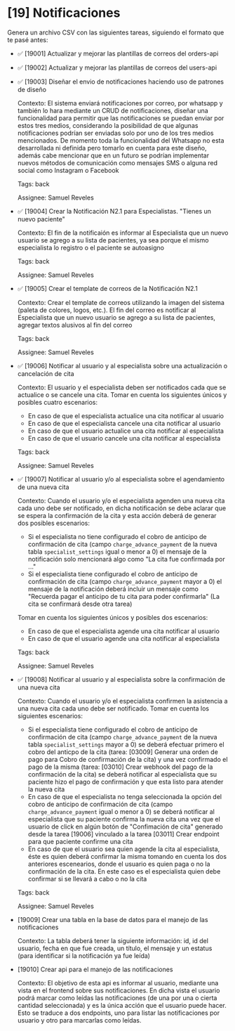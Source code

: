 # [19] Notificaciones

Genera un archivo CSV con las siguientes tareas, siguiendo el formato que te pasé antes:

- ✅ [19001] Actualizar y mejorar las plantillas de correos del orders-api

- ✅ [19002] Actualizar y mejorar las plantillas de correos del users-api

- ✅ [19003] Diseñar el envio de notificaciones haciendo uso de patrones de diseño

  Contexto: El sistema enviará notificaciones por correo, por whatsapp y también lo hara mediante un CRUD de notificaciones, diseñar una funcionalidad para permitir que las notificaciones se puedan enviar por estos tres medios, considerando la posibilidad de que algunas notificaciones podrían ser enviadas solo por uno de los tres medios mencionados.
  De momento toda la funcionalidad del Whatsapp no esta desarrollada ni definida pero tomarlo en cuenta para este diseño, además cabe mencionar que en un futuro se podrían implementar nuevos métodos de comunicación como mensajes SMS o alguna red social como Instagram o Facebook

  Tags: back

  Assignee: Samuel Reveles

- ✅ [19004] Crear la Notificación N2.1 para Especialistas. "Tienes un nuevo paciente"

  Contexto: El fin de la notificaión es informar al Especialista que un nuevo usuario se agrego a su lista de pacientes, ya sea porque el mismo especialista lo registro o el paciente se autoasigno

  Tags: back

  Assignee: Samuel Reveles

- ✅ [19005] Crear el template de correos de la Notificación N2.1

  Contexto: Crear el template de correos utilizando la imagen del sistema (paleta de colores, logos, etc.). El fin del correo es notificar al Especialista que un nuevo usuario se agrego a su lista de pacientes, agregar textos alusivos al fin del correo

  Tags: back

  Assignee: Samuel Reveles

- ✅ [19006] Notificar al usuario y al especialista sobre una actualización o cancelación de cita

  Contexto: El usuario y el especialista deben ser notificados cada que se actualice o se cancele una cita.
  Tomar en cuenta los siguientes únicos y posibles cuatro escenarios:

  - En caso de que el especialista actualice una cita notificar al usuario
  - En caso de que el especialista cancele una cita notificar al usuario
  - En caso de que el usuario actualice una cita notificar al especialista
  - En caso de que el usuario cancele una cita notificar al especialista

  Tags: back

  Assignee: Samuel Reveles

- ✅ [19007] Notificar al usuario y/o al especialista sobre el agendamiento de una nueva cita

  Contexto: Cuando el usuario y/o el especialista agenden una nueva cita cada uno debe ser notificado, en dicha notificación se debe aclarar que se espera la confirmación de la cita y esta acción deberá de generar dos posibles escenarios:

  - Si el especialista no tiene configurado el cobro de anticipo de confirmación de cita (campo `charge_advance_payment` de la nueva tabla `specialist_settings` igual o menor a 0) el mensaje de la notificación solo mencionará algo como "La cita fue confirmada por ..."
  - Si el especialista tiene configurado el cobro de anticipo de confirmación de cita (campo `charge_advance_payment` mayor a 0) el mensaje de la notificación deberá incluir un mensaje como "Recuerda pagar el anticipo de tu cita para poder confirmarla" (La cita se confirmará desde otra tarea)

  Tomar en cuenta los siguientes únicos y posibles dos escenarios:

  - En caso de que el especialista agende una cita notificar al usuario
  - En caso de que el usuario agende una cita notificar al especialista

  Tags: back

  Assignee: Samuel Reveles

- ✅ [19008] Notificar al usuario y al especialista sobre la confirmación de una nueva cita

  Contexto: Cuando el usuario y/o el especialista confirmen la asistencia a una nueva cita cada uno debe ser notificado.
  Tomar en cuenta los siguientes escenarios:

  - Si el especialista tiene configurado el cobro de anticipo de confirmación de cita (campo `charge_advance_payment` de la nueva tabla `specialist_settings` mayor a 0) se deberá efectuar primero el cobro del anticpo de la cita (tarea: [03009] Generar una orden de pago para Cobro de confirmación de la cita) y una vez confirmado el pago de la misma (tarea: [03010] Crear webhook del pago de la confirmación de la cita) se deberá notificar al especialista que su paciente hizo el pago de confirmación y que esta listo para atender la nueva cita
  - En caso de que el especialista no tenga seleccionada la opción del cobro de anticipo de confirmación de cita (campo `charge_advance_payment` igual o menor a 0) se deberá notificar al especialista que su paciente confirma la nueva cita una vez que el usuario de click en algún botón de "Confimación de cita" generado desde la tarea [19006] vinculado a la tarea [03011] Crear endpoint para que paciente confirme una cita
  - En caso de que el usuario sea quien agende la cita al especialista, éste es quien deberá confirmar la misma tomando en cuenta los dos anteriores escenearios, donde el usuario es quien paga o no la confirmación de la cita. En este caso es el especialista quien debe confirmar si se llevará a cabo o no la cita

  Tags: back

  Assignee: Samuel Reveles

- [19009] Crear una tabla en la base de datos para el manejo de las notificaciones

  Contexto: La tabla deberá tener la siguiente información: id, id del usuario, fecha en que fue creada, un título, el mensaje y un estatus (para identificar si la notificación ya fue leída)

- [19010] Crear api para el manejo de las notificaciones

  Contexto: El objetivo de esta api es informar al usuario, mediante una vista en el frontend sobre sus notificaciones. En dicha vista el usuario podrá marcar como leídas las notificaciones (de una por una o cierta cantidad seleccionada) y es la única acción que el usuario puede hacer. Esto se traduce a dos endpoints, uno para listar las notificaciones por usuario y otro para marcarlas como leídas.

